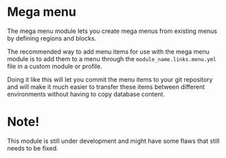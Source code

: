 # Mega menu

The mega menu module lets you create mega menus from existing menus by defining regions and blocks.

The recommended way to add menu items for use with the mega menu module is to add them to a menu through the `module_name.links.menu.yml` file in a custom module or profile.

Doing it like this will let you commit the menu items to your git repository and will make it much easier to transfer these items between different environments without having to copy database content. 

# Note!

This module is still under development and might have some flaws that still needs to be fixed.
